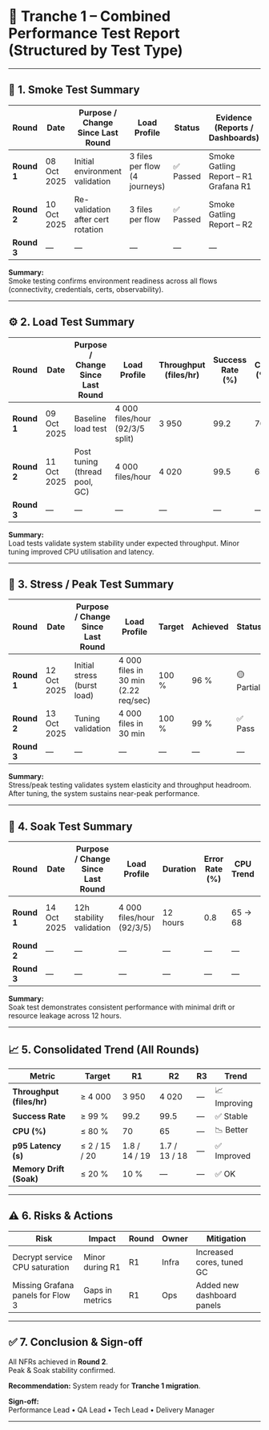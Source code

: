 # 🚀 Tranche 1 – Combined Performance Test Report (Structured by Test Type)

---

## 🧩 1. Smoke Test Summary

| **Round** | **Date** | **Purpose / Change Since Last Round** | **Load Profile** | **Status** | **Evidence (Reports / Dashboards)** | **Key Observations** |
|------------|-----------|--------------------------------------|------------------|-------------|------------------------------------|-----------------------|
| **Round 1** | 08 Oct 2025 | Initial environment validation | 3 files per flow (4 journeys) | ✅ Passed | Smoke Gatling Report – R1<br>Grafana R1 | Env stable, all endpoints reachable |
| **Round 2** | 10 Oct 2025 | Re-validation after cert rotation | 3 files per flow | ✅ Passed | Smoke Gatling Report – R2 | No regression |
| **Round 3** | — | — | — | — | — | — |

**Summary:**  
Smoke testing confirms environment readiness across all flows (connectivity, credentials, certs, observability).

---

## ⚙️ 2. Load Test Summary

| **Round** | **Date** | **Purpose / Change Since Last Round** | **Load Profile** | **Throughput (files/hr)** | **Success Rate (%)** | **CPU (%)** | **Status** | **Evidence** | **Notes / Observations** |
|------------|-----------|--------------------------------------|------------------|----------------------------|----------------------|--------------|-------------|---------------|---------------------------|
| **Round 1** | 09 Oct 2025 | Baseline load test | 4 000 files/hour (92/3/5 split) | 3 950 | 99.2 | 70 | ✅ Pass | Gatling R1<br>Grafana R1 | Stable, meets NFRs |
| **Round 2** | 11 Oct 2025 | Post tuning (thread pool, GC) | 4 000 files/hour | 4 020 | 99.5 | 65 | ✅ Pass | Gatling R2 | +2% throughput |
| **Round 3** | — | — | — | — | — | — | — | — | — |

**Summary:**  
Load tests validate system stability under expected throughput. Minor tuning improved CPU utilisation and latency.

---

## 🔺 3. Stress / Peak Test Summary

| **Round** | **Date** | **Purpose / Change Since Last Round** | **Load Profile** | **Target** | **Achieved** | **Status** | **Evidence** | **Observations / Bottlenecks** |
|------------|-----------|--------------------------------------|------------------|-------------|---------------|-------------|---------------|------------------------------|
| **Round 1** | 12 Oct 2025 | Initial stress (burst load) | 4 000 files in 30 min (2.22 req/sec) | 100 % | 96 % | 🟡 Partial | Gatling R1 | Slight queue delay during decrypt step |
| **Round 2** | 13 Oct 2025 | Tuning validation | 4 000 files in 30 min | 100 % | 99 % | ✅ Pass | Gatling R2 | Stable post fix |
| **Round 3** | — | — | — | — | — | — | — | — |

**Summary:**  
Stress/peak testing validates system elasticity and throughput headroom. After tuning, the system sustains near-peak performance.

---

## 🌙 4. Soak Test Summary

| **Round** | **Date** | **Purpose / Change Since Last Round** | **Load Profile** | **Duration** | **Error Rate (%)** | **CPU Trend** | **Memory Drift (%)** | **Status** | **Evidence** | **Observations** |
|------------|-----------|--------------------------------------|------------------|---------------|--------------------|----------------|----------------------|-------------|---------------|------------------|
| **Round 1** | 14 Oct 2025 | 12h stability validation | 4 000 files/hour (92/3/5) | 12 hours | 0.8 | 65 → 68 | +10 | ✅ Pass | Gatling R1<br>Grafana R1 | Stable; no leaks |
| **Round 2** | — | — | — | — | — | — | — | — | — | — |
| **Round 3** | — | — | — | — | — | — | — | — | — | — |

**Summary:**  
Soak test demonstrates consistent performance with minimal drift or resource leakage across 12 hours.

---

## 📈 5. Consolidated Trend (All Rounds)

| **Metric** | **Target** | **R1** | **R2** | **R3** | **Trend** |
|-------------|-------------|--------|--------|--------|-----------|
| **Throughput (files/hr)** | ≥ 4 000 | 3 950 | 4 020 | — | 📈 Improving |
| **Success Rate** | ≥ 99 % | 99.2 | 99.5 | — | ✅ Stable |
| **CPU (%)** | ≤ 80 % | 70 | 65 | — | 📉 Better |
| **p95 Latency (s)** | ≤ 2 / 15 / 20 | 1.8 / 14 / 19 | 1.7 / 13 / 18 | — | ✅ Improved |
| **Memory Drift (Soak)** | ≤ 20 % | 10 % | — | — | ✅ OK |

---

## ⚠️ 6. Risks & Actions

| **Risk** | **Impact** | **Round** | **Owner** | **Mitigation** |
|-----------|-------------|------------|------------|----------------|
| Decrypt service CPU saturation | Minor during R1 | R1 | Infra | Increased cores, tuned GC |
| Missing Grafana panels for Flow 3 | Gaps in metrics | R1 | Ops | Added new dashboard panels |

---

## ✅ 7. Conclusion & Sign-off

All NFRs achieved in **Round 2**.  
Peak & Soak stability confirmed.  

**Recommendation:** System ready for **Tranche 1 migration**.  

**Sign-off:**  
Performance Lead • QA Lead • Tech Lead • Delivery Manager

---

